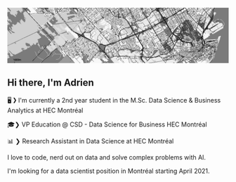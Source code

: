 ![background](background.jpg)
## Hi there, I'm Adrien

🖥 ❯ I'm currently a 2nd year student in the M.Sc. Data Science & Business Analytics at HEC Montréal

🎓❯ VP Education @ CSD - Data Science for Business HEC Montréal

📊 ❯ Research Assistant in Data Science at HEC Montréal

I love to code, nerd out on data and solve complex problems with AI.

I'm looking for a data scientist position in Montréal starting April 2021.

<!--
Here are some ideas to get you started:

- 🔭 I’m currently working on ...
- 🌱 I’m currently learning ...
- 👯 I’m looking to collaborate on ...
- 🤔 I’m looking for help with ...
- 💬 Ask me about ...
- 📫 How to reach me: ...
- 😄 Pronouns: ...
- ⚡ Fun fact: ...
-->

